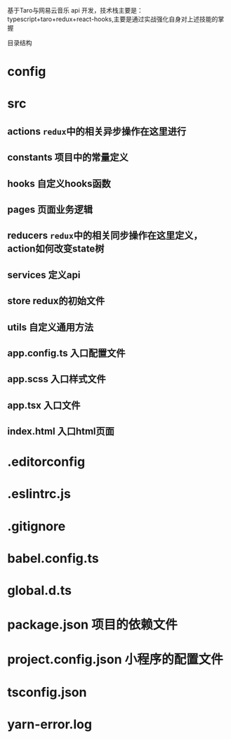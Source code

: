 基于Taro与网易云音乐 api 开发，技术栈主要是：typescript+taro+redux+react-hooks,主要是通过实战强化自身对上述技能的掌握

目录结构
# config

# src
## actions `redux`中的相关异步操作在这里进行
## constants   项目中的常量定义
## hooks 自定义hooks函数
## pages  页面业务逻辑
## reducers  `redux`中的相关同步操作在这里定义，action如何改变state树
## services 定义api
## store  redux的初始文件
## utils 自定义通用方法
## app.config.ts 入口配置文件
## app.scss 入口样式文件
## app.tsx 入口文件
## index.html 入口html页面


# .editorconfig
# .eslintrc.js
# .gitignore
# babel.config.ts
# global.d.ts
# package.json   项目的依赖文件
# project.config.json  小程序的配置文件
# tsconfig.json
# yarn-error.log

